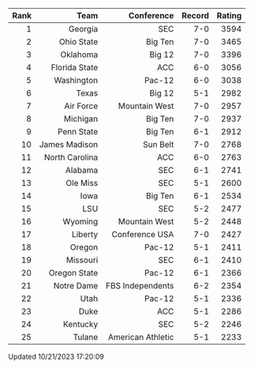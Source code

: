 | Rank  | Team                 | Conference           | Record   | Rating |
| ---:  | ---:                 | ---:                 | ---:     | ---:   |
| 1     | Georgia              | SEC                  | 7-0      | 3594   |
| 2     | Ohio State           | Big Ten              | 7-0      | 3465   |
| 3     | Oklahoma             | Big 12               | 7-0      | 3396   |
| 4     | Florida State        | ACC                  | 6-0      | 3056   |
| 5     | Washington           | Pac-12               | 6-0      | 3038   |
| 6     | Texas                | Big 12               | 5-1      | 2982   |
| 7     | Air Force            | Mountain West        | 7-0      | 2957   |
| 8     | Michigan             | Big Ten              | 7-0      | 2937   |
| 9     | Penn State           | Big Ten              | 6-1      | 2912   |
| 10    | James Madison        | Sun Belt             | 7-0      | 2768   |
| 11    | North Carolina       | ACC                  | 6-0      | 2763   |
| 12    | Alabama              | SEC                  | 6-1      | 2741   |
| 13    | Ole Miss             | SEC                  | 5-1      | 2600   |
| 14    | Iowa                 | Big Ten              | 6-1      | 2534   |
| 15    | LSU                  | SEC                  | 5-2      | 2477   |
| 16    | Wyoming              | Mountain West        | 5-2      | 2448   |
| 17    | Liberty              | Conference USA       | 7-0      | 2427   |
| 18    | Oregon               | Pac-12               | 5-1      | 2411   |
| 19    | Missouri             | SEC                  | 6-1      | 2410   |
| 20    | Oregon State         | Pac-12               | 6-1      | 2366   |
| 21    | Notre Dame           | FBS Independents     | 6-2      | 2354   |
| 22    | Utah                 | Pac-12               | 5-1      | 2336   |
| 23    | Duke                 | ACC                  | 5-1      | 2286   |
| 24    | Kentucky             | SEC                  | 5-2      | 2246   |
| 25    | Tulane               | American Athletic    | 5-1      | 2233   |

Updated 10/21/2023 17:20:09
